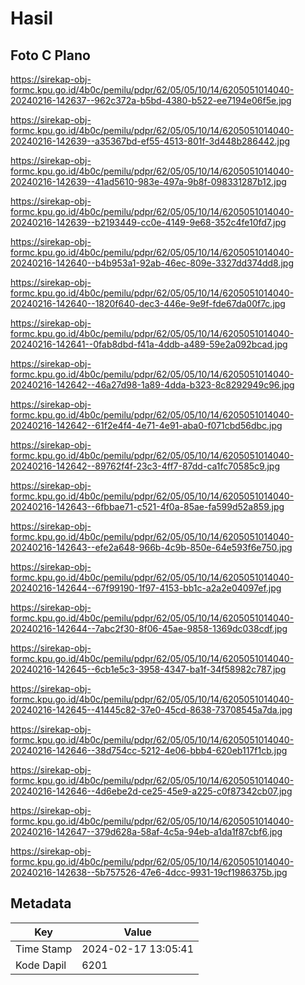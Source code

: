 # Hasil

## Foto C Plano

https://sirekap-obj-formc.kpu.go.id/4b0c/pemilu/pdpr/62/05/05/10/14/6205051014040-20240216-142637--962c372a-b5bd-4380-b522-ee7194e06f5e.jpg

https://sirekap-obj-formc.kpu.go.id/4b0c/pemilu/pdpr/62/05/05/10/14/6205051014040-20240216-142639--a35367bd-ef55-4513-801f-3d448b286442.jpg

https://sirekap-obj-formc.kpu.go.id/4b0c/pemilu/pdpr/62/05/05/10/14/6205051014040-20240216-142639--41ad5610-983e-497a-9b8f-098331287b12.jpg

https://sirekap-obj-formc.kpu.go.id/4b0c/pemilu/pdpr/62/05/05/10/14/6205051014040-20240216-142639--b2193449-cc0e-4149-9e68-352c4fe10fd7.jpg

https://sirekap-obj-formc.kpu.go.id/4b0c/pemilu/pdpr/62/05/05/10/14/6205051014040-20240216-142640--b4b953a1-92ab-46ec-809e-3327dd374dd8.jpg

https://sirekap-obj-formc.kpu.go.id/4b0c/pemilu/pdpr/62/05/05/10/14/6205051014040-20240216-142640--1820f640-dec3-446e-9e9f-fde67da00f7c.jpg

https://sirekap-obj-formc.kpu.go.id/4b0c/pemilu/pdpr/62/05/05/10/14/6205051014040-20240216-142641--0fab8dbd-f41a-4ddb-a489-59e2a092bcad.jpg

https://sirekap-obj-formc.kpu.go.id/4b0c/pemilu/pdpr/62/05/05/10/14/6205051014040-20240216-142642--46a27d98-1a89-4dda-b323-8c8292949c96.jpg

https://sirekap-obj-formc.kpu.go.id/4b0c/pemilu/pdpr/62/05/05/10/14/6205051014040-20240216-142642--61f2e4f4-4e71-4e91-aba0-f071cbd56dbc.jpg

https://sirekap-obj-formc.kpu.go.id/4b0c/pemilu/pdpr/62/05/05/10/14/6205051014040-20240216-142642--89762f4f-23c3-4ff7-87dd-ca1fc70585c9.jpg

https://sirekap-obj-formc.kpu.go.id/4b0c/pemilu/pdpr/62/05/05/10/14/6205051014040-20240216-142643--6fbbae71-c521-4f0a-85ae-fa599d52a859.jpg

https://sirekap-obj-formc.kpu.go.id/4b0c/pemilu/pdpr/62/05/05/10/14/6205051014040-20240216-142643--efe2a648-966b-4c9b-850e-64e593f6e750.jpg

https://sirekap-obj-formc.kpu.go.id/4b0c/pemilu/pdpr/62/05/05/10/14/6205051014040-20240216-142644--67f99190-1f97-4153-bb1c-a2a2e04097ef.jpg

https://sirekap-obj-formc.kpu.go.id/4b0c/pemilu/pdpr/62/05/05/10/14/6205051014040-20240216-142644--7abc2f30-8f06-45ae-9858-1369dc038cdf.jpg

https://sirekap-obj-formc.kpu.go.id/4b0c/pemilu/pdpr/62/05/05/10/14/6205051014040-20240216-142645--6cb1e5c3-3958-4347-ba1f-34f58982c787.jpg

https://sirekap-obj-formc.kpu.go.id/4b0c/pemilu/pdpr/62/05/05/10/14/6205051014040-20240216-142645--41445c82-37e0-45cd-8638-73708545a7da.jpg

https://sirekap-obj-formc.kpu.go.id/4b0c/pemilu/pdpr/62/05/05/10/14/6205051014040-20240216-142646--38d754cc-5212-4e06-bbb4-620eb117f1cb.jpg

https://sirekap-obj-formc.kpu.go.id/4b0c/pemilu/pdpr/62/05/05/10/14/6205051014040-20240216-142646--4d6ebe2d-ce25-45e9-a225-c0f87342cb07.jpg

https://sirekap-obj-formc.kpu.go.id/4b0c/pemilu/pdpr/62/05/05/10/14/6205051014040-20240216-142647--379d628a-58af-4c5a-94eb-a1da1f87cbf6.jpg

https://sirekap-obj-formc.kpu.go.id/4b0c/pemilu/pdpr/62/05/05/10/14/6205051014040-20240216-142638--5b757526-47e6-4dcc-9931-19cf1986375b.jpg


## Metadata

| Key        | Value               |
| ---------- | ------------------- |
| Time Stamp | 2024-02-17 13:05:41 |
| Kode Dapil | 6201                |



